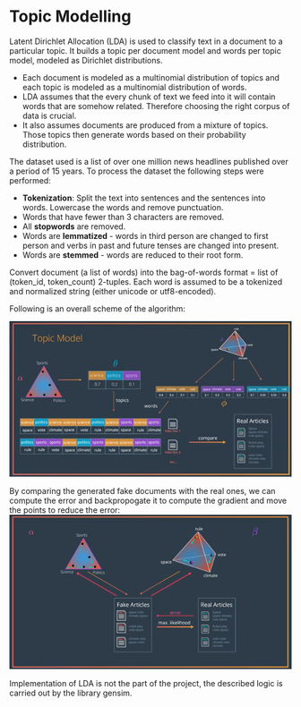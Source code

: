 # Topic Modelling

Latent Dirichlet Allocation (LDA) is used to classify text in a document to a particular topic. It builds a topic per document model and words per topic model, modeled as Dirichlet distributions. 

* Each document is modeled as a multinomial distribution of topics and each topic is modeled as a multinomial distribution of words.
* LDA assumes that the every chunk of text we feed into it will contain words that are somehow related. Therefore choosing the right corpus of data is crucial. 
* It also assumes documents are produced from a mixture of topics. Those topics then generate words based on their probability distribution. 

The dataset used is a list of over one million news headlines published over a period of 15 years.
To process the dataset the following steps were performed:

* **Tokenization**: Split the text into sentences and the sentences into words. Lowercase the words and remove punctuation.
* Words that have fewer than 3 characters are removed.
* All **stopwords** are removed.
* Words are **lemmatized** - words in third person are changed to first person and verbs in past and future tenses are changed into present.
* Words are **stemmed** - words are reduced to their root form.

Convert document (a list of words) into the bag-of-words format = list of (token_id, token_count) 2-tuples. Each word is assumed to be a tokenized and normalized string (either unicode or utf8-encoded). 

Following is an overall scheme of the algorithm: 

[image1]: ./LDA.jpg
[image2]: ./training.png

![image1]

By comparing the generated fake documents with the real ones, we can compute the error and backpropogate it to compute the gradient and move the points to reduce the error:
![image2]

Implementation of LDA is not the part of the project, the described logic is carried out by the library gensim. 
